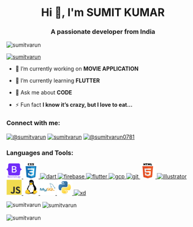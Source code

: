 <h1 align="center">Hi 👋, I'm SUMIT KUMAR</h1>
<h3 align="center">A passionate developer from India</h3>

<p align="left"> <img src="https://komarev.com/ghpvc/?username=sumitvarun&label=Profile%20views&color=0e75b6&style=flat" alt="sumitvarun" /> </p>

<p align="left"> <a href="https://github.com/ryo-ma/github-profile-trophy"><img src="https://github-profile-trophy.vercel.app/?username=sumitvarun" alt="sumitvarun" /></a> </p>

- 🔭 I’m currently working on **MOVIE APPLICATION**

- 🌱 I’m currently learning **FLUTTER**

- 💬 Ask me about **CODE**

- ⚡ Fun fact **I know it’s crazy, but I love to eat…**

<h3 align="left">Connect with me:</h3>
<p align="left">
<a href="https://codepen.io/@sumitvarun" target="blank"><img align="center" src="https://cdn.jsdelivr.net/npm/simple-icons@3.0.1/icons/codepen.svg" alt="@sumitvarun" height="30" width="40" /></a>
<a href="https://dev.to/sumitvarun" target="blank"><img align="center" src="https://cdn.jsdelivr.net/npm/simple-icons@3.0.1/icons/dev-dot-to.svg" alt="sumitvarun" height="30" width="40" /></a>
<a href="https://medium.com/@sumitvarun0781" target="blank"><img align="center" src="https://cdn.jsdelivr.net/npm/simple-icons@3.0.1/icons/medium.svg" alt="@sumitvarun0781" height="30" width="40" /></a>
</p>

<h3 align="left">Languages and Tools:</h3>
<p align="left"> <a href="https://getbootstrap.com" target="_blank"> <img src="https://raw.githubusercontent.com/devicons/devicon/master/icons/bootstrap/bootstrap-plain-wordmark.svg" alt="bootstrap" width="40" height="40"/> </a> <a href="https://www.w3schools.com/css/" target="_blank"> <img src="https://raw.githubusercontent.com/devicons/devicon/master/icons/css3/css3-original-wordmark.svg" alt="css3" width="40" height="40"/> </a> <a href="https://dart.dev" target="_blank"> <img src="https://www.vectorlogo.zone/logos/dartlang/dartlang-icon.svg" alt="dart" width="40" height="40"/> </a> <a href="https://firebase.google.com/" target="_blank"> <img src="https://www.vectorlogo.zone/logos/firebase/firebase-icon.svg" alt="firebase" width="40" height="40"/> </a> <a href="https://flutter.dev" target="_blank"> <img src="https://www.vectorlogo.zone/logos/flutterio/flutterio-icon.svg" alt="flutter" width="40" height="40"/> </a> <a href="https://cloud.google.com" target="_blank"> <img src="https://www.vectorlogo.zone/logos/google_cloud/google_cloud-icon.svg" alt="gcp" width="40" height="40"/> </a> <a href="https://git-scm.com/" target="_blank"> <img src="https://www.vectorlogo.zone/logos/git-scm/git-scm-icon.svg" alt="git" width="40" height="40"/> </a> <a href="https://www.w3.org/html/" target="_blank"> <img src="https://raw.githubusercontent.com/devicons/devicon/master/icons/html5/html5-original-wordmark.svg" alt="html5" width="40" height="40"/> </a> <a href="https://www.adobe.com/in/products/illustrator.html" target="_blank"> <img src="https://www.vectorlogo.zone/logos/adobe_illustrator/adobe_illustrator-icon.svg" alt="illustrator" width="40" height="40"/> </a> <a href="https://developer.mozilla.org/en-US/docs/Web/JavaScript" target="_blank"> <img src="https://raw.githubusercontent.com/devicons/devicon/master/icons/javascript/javascript-original.svg" alt="javascript" width="40" height="40"/> </a> <a href="https://www.linux.org/" target="_blank"> <img src="https://raw.githubusercontent.com/devicons/devicon/master/icons/linux/linux-original.svg" alt="linux" width="40" height="40"/> </a> <a href="https://www.mysql.com/" target="_blank"> <img src="https://raw.githubusercontent.com/devicons/devicon/master/icons/mysql/mysql-original-wordmark.svg" alt="mysql" width="40" height="40"/> </a> <a href="https://www.python.org" target="_blank"> <img src="https://raw.githubusercontent.com/devicons/devicon/master/icons/python/python-original.svg" alt="python" width="40" height="40"/> </a> <a href="https://www.adobe.com/products/xd.html" target="_blank"> <img src="https://cdn.worldvectorlogo.com/logos/adobe-xd.svg" alt="xd" width="40" height="40"/> </a> </p>

<p><img align="left" src="https://github-readme-stats.vercel.app/api/top-langs?username=sumitvarun&show_icons=true&locale=en&layout=compact" alt="sumitvarun" /></p>

<p>&nbsp;<img align="center" src="https://github-readme-stats.vercel.app/api?username=sumitvarun&show_icons=true&locale=en" alt="sumitvarun" /></p>

<p><img align="center" src="https://github-readme-streak-stats.herokuapp.com/?user=sumitvarun&" alt="sumitvarun" /></p>

<!--
**sumitvarun/SUMITVARUN** is a ✨ _special_ ✨ repository because its `README.md` (this file) appears on your GitHub profile.

Here are some ideas to get you started:

- 🔭 I’m currently working on ...
- 🌱 I’m currently learning ...
- 👯 I’m looking to collaborate on ...
- 🤔 I’m looking for help with ...
- 💬 Ask me about ...
- 📫 How to reach me: ...
- 😄 Pronouns: ...
- ⚡ Fun fact: ...
-->
